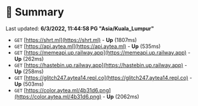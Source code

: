 # 📖 Summary
Last updated: **6/3/2022, 11:44:58 PG "Asia/Kuala_Lumpur"**

- `GET` [https://shrt.ml](https://shrt.ml) - **Up** (1807ms)
- `GET` [https://api.aytea.ml](https://api.aytea.ml) - **Up** (535ms)
- `GET` [https://memeapi.up.railway.app](https://memeapi.up.railway.app) - **Up** (262ms)
- `GET` [https://hastebin.up.railway.app](https://hastebin.up.railway.app) - **Up** (258ms)
- `GET` [https://glitch247.aytea14.repl.co](https://glitch247.aytea14.repl.co) - **Up** (503ms)
- `GET` [https://color.aytea.ml/4b31d6.png](https://color.aytea.ml/4b31d6.png) - **Up** (2062ms)
